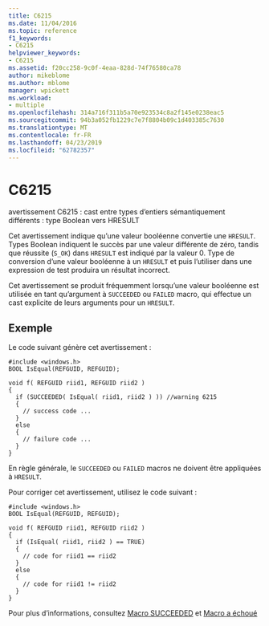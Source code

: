 ```yaml
---
title: C6215
ms.date: 11/04/2016
ms.topic: reference
f1_keywords:
- C6215
helpviewer_keywords:
- C6215
ms.assetid: f20cc258-9c0f-4eaa-828d-74f76580ca78
author: mikeblome
ms.author: mblome
manager: wpickett
ms.workload:
- multiple
ms.openlocfilehash: 314a716f311b5a70e923534c8a2f145e0238eac5
ms.sourcegitcommit: 94b3a052fb1229c7e7f8804b09c1d403385c7630
ms.translationtype: MT
ms.contentlocale: fr-FR
ms.lasthandoff: 04/23/2019
ms.locfileid: "62782357"
---
```

# <a name="c6215"></a>C6215
avertissement C6215 : cast entre types d’entiers sémantiquement différents : type Boolean vers HRESULT

 Cet avertissement indique qu’une valeur booléenne convertie une `HRESULT`. Types Boolean indiquent le succès par une valeur différente de zéro, tandis que réussite (`S_OK`) dans `HRESULT` est indiqué par la valeur 0. Type de conversion d’une valeur booléenne à un `HRESULT` et puis l’utiliser dans une expression de test produira un résultat incorrect.

 Cet avertissement se produit fréquemment lorsqu’une valeur booléenne est utilisée en tant qu’argument à `SUCCEEDED` ou `FAILED` macro, qui effectue un cast explicite de leurs arguments pour un `HRESULT`.

## <a name="example"></a>Exemple
 Le code suivant génère cet avertissement :

```
#include <windows.h>
BOOL IsEqual(REFGUID, REFGUID);

void f( REFGUID riid1, REFGUID riid2 )
{
  if (SUCCEEDED( IsEqual( riid1, riid2 ) )) //warning 6215
  {
    // success code ...
  }
  else
  {
    // failure code ...
  }
}
```

 En règle générale, le `SUCCEEDED` ou `FAILED` macros ne doivent être appliquées à `HRESULT`.

 Pour corriger cet avertissement, utilisez le code suivant :

```
#include <windows.h>
BOOL IsEqual(REFGUID, REFGUID);

void f( REFGUID riid1, REFGUID riid2 )
{
  if (IsEqual( riid1, riid2 ) == TRUE)
  {
    // code for riid1 == riid2
  }
  else
  {
    // code for riid1 != riid2
  }
}
```

 Pour plus d’informations, consultez [Macro SUCCEEDED](http://go.microsoft.com/fwlink/?LinkId=92738) et [Macro a échoué](http://go.microsoft.com/fwlink/?LinkId=180875)